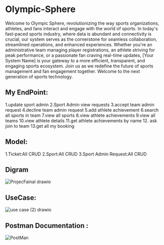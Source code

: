 # Olympic-Sphere
Welcome to Olympic Sphere, revolutionizing the way sports organizations, athletes, and fans interact and engage with the world of sports. In today's fast-paced sports industry, where data is abundant and connectivity is crucial, our system serves as the cornerstone for seamless collaboration, streamlined operations, and enhanced experiences. Whether you're an administrative team managing player registrations, an athlete striving for peak performance, or a passionate fan craving real-time updates, [Your System Name] is your gateway to a more efficient, transparent, and engaging sports ecosystem. Join us as we redefine the future of sports management and fan engagement together. Welcome to the next generation of sports technology.

## My EndPoint:
1.update sport admin 
2.Sport Admin view requests
3.accept team admin request
4.decline team admin request
5.add athlete achievement
6.search all sports in team
7.view all sports
8.view athlete achievements
9.view all teams
10.view athlete details
11.get athlete achievements by name
12. ask join to team 
13.get all my booking
 ## Model:
1.Ticket:All CRUD
2.Sport:All CRUD
3.Sport Admin Request:All CRUD
## Digram
![ProjecFainal drawio](https://github.com/lamia49/Olympic-Sphere/assets/80590112/a1b48f6b-dcb3-49ad-a220-3b82e0822f20)

## UseCase:
![use case (2) drawio](https://github.com/lamia49/Olympic-Sphere/assets/80590112/a2dde027-5e4b-4a2f-929f-8b743498da63)

## Postman Documentation :
![PostMan](https://github.com/lamia49/Olympic-Sphere/assets/80590112/35f6642c-2e8a-446b-8f45-3ebca9fd5504)









